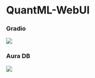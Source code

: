 # QuantML-WebUI
### Gradio
![](https://github.com/MarkovChenITRI/QuantML-WebUI/blob/main/docs/WebUI.png)
### Aura DB
![](https://github.com/MarkovChenITRI/QuantML-WebUI/blob/main/docs/Neo4j.png)
